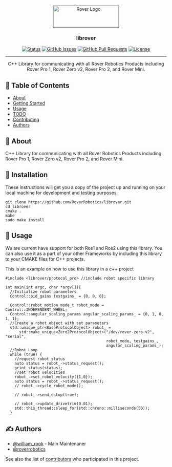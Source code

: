 <p align="center">
  <a href="" rel="noopener">
 <img width=206px height=68px src="https://cdn.shopify.com/s/files/1/0055/0433/5925/files/mark_and_word_black_68_206.png?v=1582592595" alt="Rover Logo"></a>
</p>

<h3 align="center">librover</h3>

<div align="center">

[![Status](someimg)]()
[![GitHub Issues](someimg)](https://github.com/roverrobotics/librover/issues)
[![GitHub Pull Requests](someimg)](https://github.com/RoverRobotics/librover/pulls)
[![License](someimg)](/LICENSE)

</div>

---

<p align="center"> C++ Library for communicating with all Rover Robotics Products including Rover Pro 1, Rover Zero v2, Rover Pro 2, and Rover Mini.
    <br> 
</p>

## 📝 Table of Contents

- [About](#about)
- [Getting Started](#getting_started)
- [Usage](#usage)
- [TODO](../TODO.md)
- [Contributing](../CONTRIBUTING.md)
- [Authors](#authors)

<!-- - [Deployment](#deployment) -->

## 🧐 About <a name = "about"></a>

C++ Library for communicating with all Rover Robotics Products including Rover Pro 1, Rover Zero v2, Rover Pro 2, and Rover Mini.

## 🏁 Installation <a name = "installation"></a>

These instructions will get you a copy of the project up and running on your local machine for development and testing purposes. 

```
git clone https://github.com/RoverRobotics/librover.git
cd librover
cmake .
make
sudo make install
```

## 🎈 Usage <a name="usage"></a>

We are current have support for both Ros1 and Ros2 using this library.
You can also use it as a part of your other Frameworks by including this library to your CMAKE files for C++ projects.

This is an example on how to use this library in a c++ project
```
#include <librover/protocol_pro> //include robot specific library

int main(int argc, char *argv[]){
  //Initialize robot parameters
  Control::pid_gains testgains_ = {0, 0, 0};

  Control::robot_motion_mode_t robot_mode = Control::INDEPENDENT_WHEEL;
  Control::angular_scaling_params angular_scaling_params_ = {0, 1, 0, 1, 1};
  //Create a robot object with set parameters
  std::unique_ptr<BaseProtocolObject> robot_ =
      std::make_unique<Zero2ProtocolObject>("/dev/rover-zero-v2", "serial",
                                            robot_mode, testgains_,
                                            angular_scaling_params_);
  //Robot Loop  
  while (true) {
    //request robot status
    auto status = robot_->status_request();
    print_status(status);
    //set robot velocities
    robot_->set_robot_velocity({1,0});
    auto status = robot_->status_request();
    // robot_->cycle_robot_mode();

    // robot_->send_estop(true);

    // robot_->update_drivetrim(0.01);
    std::this_thread::sleep_for(std::chrono::milliseconds(50));
  }
```





<!-- ## 🚀 Deployment <a name = "deployment"></a>

Add additional notes about how to deploy this on a live system. -->

## ✍️ Authors <a name = "authors"></a>

- [@william_rook](https://github.com/drhieu) - Main Maintenaner
- [@roverrobotics](https://github.com/roverrobotics)


See also the list of [contributors](https://github.com/RoverRobotics/librover/contributors) who participated in this project.
